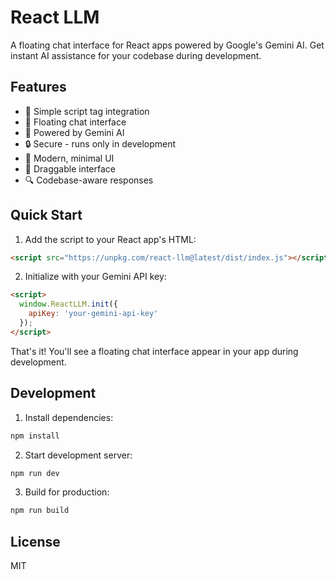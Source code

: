 # React LLM

A floating chat interface for React apps powered by Google's Gemini AI. Get instant AI assistance for your codebase during development.

## Features

- 🎯 Simple script tag integration
- 💬 Floating chat interface
- 🤖 Powered by Gemini AI
- 🔒 Secure - runs only in development
- 🎨 Modern, minimal UI
- 📱 Draggable interface
- 🔍 Codebase-aware responses

## Quick Start

1. Add the script to your React app's HTML:

```html
<script src="https://unpkg.com/react-llm@latest/dist/index.js"></script>
```

2. Initialize with your Gemini API key:

```html
<script>
  window.ReactLLM.init({
    apiKey: 'your-gemini-api-key'
  });
</script>
```

That's it! You'll see a floating chat interface appear in your app during development.

## Development

1. Install dependencies:
```bash
npm install
```

2. Start development server:
```bash
npm run dev
```

3. Build for production:
```bash
npm run build
```

## License

MIT
